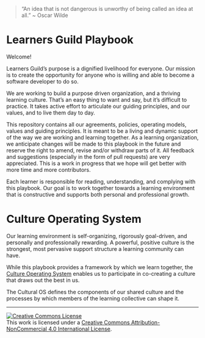 > “An idea that is not dangerous is unworthy of being called an idea at all.” ~ Oscar Wilde

# Learners Guild Playbook

Welcome!

Learners Guild’s purpose is a dignified livelihood for everyone. Our mission is to  create the opportunity  for anyone who is willing and able to become a software developer to do so.

We are working to build a purpose driven organization, and a thriving learning culture. That’s an easy thing to want and say, but it’s difficult to practice. It takes active effort to articulate our guiding principles, and our values, and to live them day to day.

This repository contains all our agreements, policies, operating models, values and guiding principles. It is meant to be a living and dynamic support of the way we are working and learning together. As a learning organization, we anticipate changes will be made to this playbook in the future and reserve the right to amend, revise and/or withdraw parts of it. All feedback and suggestions (especially in the form of pull requests) are very appreciated. This is a work in progress that we hope will get better with more time and more contributors.

Each learner is responsible for reading, understanding, and complying with this playbook. Our goal is to work together towards a learning environment that is constructive and supports both personal and professional growth.  

# Culture Operating System

Our learning environment is self-organizing, rigorously goal-driven, and personally and professionally rewarding. A powerful, positive culture is the strongest, most pervasive support structure a learning community can have.

While this playbook provides a framework by which we learn together, the [Culture Operating System](http://cos.learnersguild.org) enables us to participate in co-creating a culture that draws out the best in us.

The Cultural OS defines the components of our shared culture and the processes by which members of the learning collective  can shape it.


---


[![Creative Commons License](https://i.creativecommons.org/l/by-nc/4.0/88x31.png)](http://creativecommons.org/licenses/by-nc/4.0/)  
This work is licensed under a [Creative Commons Attribution-NonCommercial 4.0 International License](http://creativecommons.org/licenses/by-nc/4.0/).
